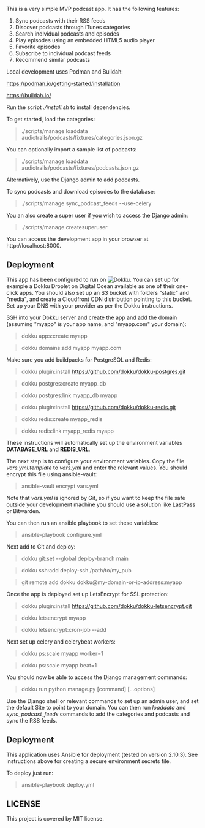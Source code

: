 This is a very simple MVP podcast app. It has the following features:

1. Sync podcasts with their RSS feeds
2. Discover podcasts through iTunes categories
3. Search individual podcasts and episodes
4. Play episodes using an embedded HTML5 audio player
5. Favorite episodes
6. Subscribe to individual podcast feeds
7. Recommend similar podcasts

Local development uses Podman and Buildah:

https://podman.io/getting-started/installation

https://buildah.io/

Run the script *./install.sh* to install dependencies.

To get started, load the categories:

> ./scripts/manage loaddata audiotrails/podcasts/fixtures/categories.json.gz

You can optionally import a sample list of podcasts:

> ./scripts/manage loaddata audiotrails/podcasts/fixtures/podcasts.json.gz

Alternatively, use the Django admin to add podcasts.

To sync podcasts and download episodes to the database:

> ./scripts/manage sync_podcast_feeds --use-celery

You an also create a super user if you wish to access the Django admin:

> ./scripts/manage createsuperuser

You can access the development app in your browser at http://localhost:8000.

## Deployment

This app has been configured to run on ![Dokku](https://github.com/dokku/dokku). You can set up for example a Dokku Droplet on Digital Ocean available as one of their one-click apps. You should also set up an S3 bucket with folders "static" and "media", and create a Cloudfront CDN distribution pointing to this bucket. Set up your DNS with your provider as per the Dokku instructions.

SSH into your Dokku server and create the app and add the domain (assuming "myapp" is your app name, and "myapp.com" your domain):

> dokku apps:create myapp

> dokku domains:add myapp myapp.com

Make sure you add buildpacks for PostgreSQL and Redis:

> dokku plugin:install https://github.com/dokku/dokku-postgres.git

> dokku postgres:create myapp_db

> dokku postgres:link myapp_db myapp

> dokku plugin:install https://github.com/dokku/dokku-redis.git

> dokku redis:create myapp_redis

> dokku redis:link myapp_redis myapp

These instructions will automatically set up the environment variables **DATABASE_URL** and **REDIS_URL**.

The next step is to configure your environment variables. Copy the file *vars.yml.template* to *vars.yml* and enter the relevant values. You should encrypt this file using ansible-vault:

> ansible-vault encrypt vars.yml

Note that *vars.yml* is ignored by Git, so if you want to keep the file safe outside your development machine you should use a solution like LastPass or Bitwarden.

You can then run an ansible playbook to set these variables:

> ansible-playbook configure.yml

Next add to Git and deploy:

> dokku git:set --global deploy-branch main

> dokku ssh:add deploy-ssh /path/to/my_pub

> git remote add dokku dokku@my-domain-or-ip-address:myapp

Once the app is deployed set up LetsEncrypt for SSL protection:

> dokku plugin:install https://github.com/dokku/dokku-letsencrypt.git

> dokku letsencrypt myapp

> dokku letsencrypt:cron-job --add

Next set up celery and celerybeat workers:

> dokku ps:scale myapp worker=1

> dokku ps:scale myapp beat=1

You should now be able to access the Django management commands:

> dokku run python manage.py [command] [...options]

Use the Django shell or relevant commands to set up an admin user, and set the default Site to point to your domain. You can then run *loaddata* and *sync_podcast_feeds* commands to add the categories and podcasts and sync the RSS feeds.

## Deployment

This application uses Ansible for deployment (tested on version 2.10.3). See instructions above for creating a secure environment secrets file.

To deploy just run:

> ansible-playbook deploy.yml

## LICENSE

This project is covered by MIT license.
